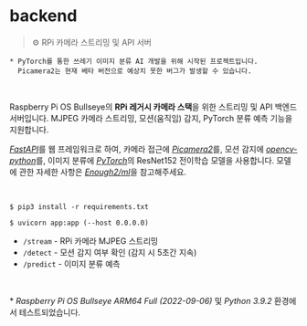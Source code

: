 # backend

> ⚙️ RPi 카메라 스트리밍 및 API 서버

```
* PyTorch를 통한 쓰레기 이미지 분류 AI 개발을 위해 시작된 프로젝트입니다.
  Picamera2는 현재 베타 버전으로 예상치 못한 버그가 발생할 수 있습니다.
```

<br>

Raspberry Pi OS Bullseye의 **RPi 레거시 카메라 스택**을 위한 스트리밍 및 API 백엔드 서버입니다. MJPEG 카메라 스트리밍, 모션(움직임) 감지, PyTorch 분류 예측 기능을 지원합니다.

[_FastAPI_](https://github.com/tiangolo/fastapi)를 웹 프레임워크로 하여, 카메라 접근에 [_Picamera2_](https://github.com/raspberrypi/picamera2)를, 모션 감지에 [_opencv-python_](https://github.com/opencv/opencv-python)를, 이미지 분류에 [_PyTorch_](https://github.com/pytorch/pytorch)의 ResNet152 전이학습 모델을 사용합니다. 모델에 관한 자세한 사항은 [_Enough2/ml_](https://github.com/Enough2/ml)을 참고해주세요.

<br>

```
$ pip3 install -r requirements.txt
```

```
$ uvicorn app:app (--host 0.0.0.0)
```

-   `/stream` - RPi 카메라 MJPEG 스트리밍
-   `/detect` - 모션 감지 여부 확인 (감지 시 5초간 지속)
-   `/predict` - 이미지 분류 예측

<br>

\* _Raspberry Pi OS Bullseye ARM64 Full (2022-09-06)_ 및 _Python 3.9.2_ 환경에서 테스트되었습니다.
